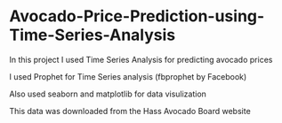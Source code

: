 # Avocado-Price-Prediction-using-Time-Series-Analysis

In this project I used Time Series Analysis for predicting avocado prices

I used Prophet for Time Series analysis (fbprophet by Facebook)

Also used seaborn and matplotlib for data visulization

This data was downloaded from the Hass Avocado Board website
